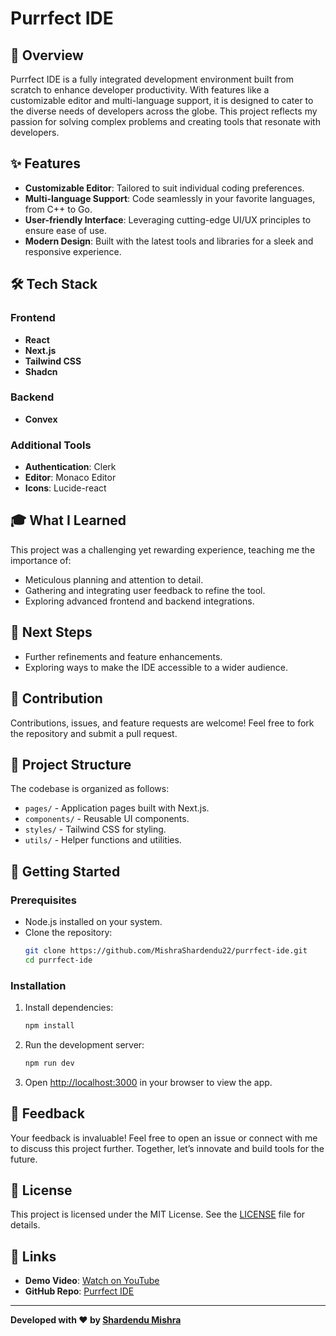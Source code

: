 # Purrfect IDE

## 🚀 Overview
Purrfect IDE is a fully integrated development environment built from scratch to enhance developer productivity. With features like a customizable editor and multi-language support, it is designed to cater to the diverse needs of developers across the globe. This project reflects my passion for solving complex problems and creating tools that resonate with developers.

## ✨ Features
- **Customizable Editor**: Tailored to suit individual coding preferences.
- **Multi-language Support**: Code seamlessly in your favorite languages, from C++ to Go.
- **User-friendly Interface**: Leveraging cutting-edge UI/UX principles to ensure ease of use.
- **Modern Design**: Built with the latest tools and libraries for a sleek and responsive experience.

## 🛠️ Tech Stack
### Frontend
- **React**
- **Next.js**
- **Tailwind CSS**
- **Shadcn**

### Backend
- **Convex**

### Additional Tools
- **Authentication**: Clerk
- **Editor**: Monaco Editor
- **Icons**: Lucide-react

## 🎓 What I Learned
This project was a challenging yet rewarding experience, teaching me the importance of:
- Meticulous planning and attention to detail.
- Gathering and integrating user feedback to refine the tool.
- Exploring advanced frontend and backend integrations.

## 🔮 Next Steps
- Further refinements and feature enhancements.
- Exploring ways to make the IDE accessible to a wider audience.

## 🤝 Contribution
Contributions, issues, and feature requests are welcome! Feel free to fork the repository and submit a pull request.

## 📂 Project Structure
The codebase is organized as follows:
- `pages/` - Application pages built with Next.js.
- `components/` - Reusable UI components.
- `styles/` - Tailwind CSS for styling.
- `utils/` - Helper functions and utilities.

## 📲 Getting Started
### Prerequisites
- Node.js installed on your system.
- Clone the repository:
  ```bash
  git clone https://github.com/MishraShardendu22/purrfect-ide.git
  cd purrfect-ide
  ```

### Installation
1. Install dependencies:
   ```bash
   npm install
   ```
2. Run the development server:
   ```bash
   npm run dev
   ```
3. Open [http://localhost:3000](http://localhost:3000) in your browser to view the app.

## 🌟 Feedback
Your feedback is invaluable! Feel free to open an issue or connect with me to discuss this project further. Together, let’s innovate and build tools for the future.

## 📜 License
This project is licensed under the MIT License. See the [LICENSE](LICENSE) file for details.

## 🔗 Links
- **Demo Video**: [Watch on YouTube](https://youtu.be/ksNoJqxavnM)
- **GitHub Repo**: [Purrfect IDE](https://github.com/MishraShardendu22/purrfect-ide)

---
**Developed with ❤️ by [Shardendu Mishra](https://github.com/MishraShardendu22)**

